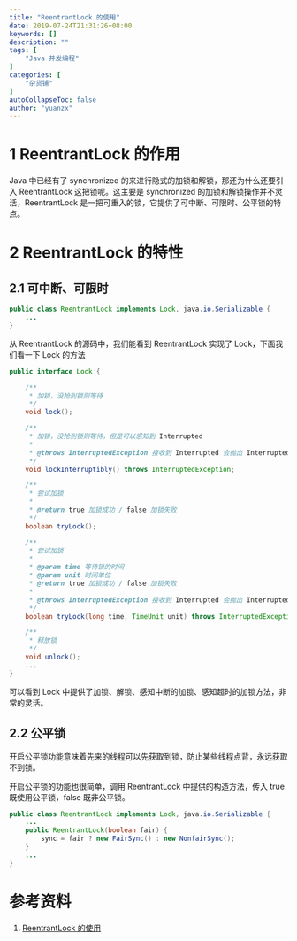 ```yaml
---
title: "ReentrantLock 的使用"
date: 2019-07-24T21:31:26+08:00
keywords: []
description: ""
tags: [
    "Java 并发编程"
]
categories: [
    "杂货铺"
]
autoCollapseToc: false
author: "yuanzx"
---
```


# 1 ReentrantLock 的作用

Java 中已经有了 synchronized 的来进行隐式的加锁和解锁，那还为什么还要引入 ReentrantLock 这把锁呢。这主要是 synchronized 的加锁和解锁操作并不灵活，ReentrantLock 是一把可重入的锁，它提供了可中断、可限时、公平锁的特点。

# 2 ReentrantLock 的特性

## 2.1 可中断、可限时

```java
public class ReentrantLock implements Lock, java.io.Serializable {
    ...
}
```

从 ReentrantLock 的源码中，我们能看到 ReentrantLock 实现了 Lock，下面我们看一下 Lock 的方法

```java
public interface Lock {

    /**
     * 加锁，没抢到锁则等待
     */
    void lock();

    /**
     * 加锁，没抢到锁则等待，但是可以感知到 Interrupted
     *
     * @throws InterruptedException 接收到 Interrupted 会抛出 InterruptedException 异常
     */
    void lockInterruptibly() throws InterruptedException;

    /**
     * 尝试加锁
     * 
     * @return true 加锁成功 / false 加锁失败
     */
    boolean tryLock();

    /**
     * 尝试加锁
     *
     * @param time 等待锁的时间
     * @param unit 时间单位
     * @return true 加锁成功 / false 加锁失败
     *
     * @throws InterruptedException 接收到 Interrupted 会抛出 InterruptedException 异常
     */
    boolean tryLock(long time, TimeUnit unit) throws InterruptedException;

    /**
     * 释放锁
     */
    void unlock();
    ...
}
```

可以看到 Lock 中提供了加锁、解锁、感知中断的加锁、感知超时的加锁方法，非常的灵活。

## 2.2 公平锁

开启公平锁功能意味着先来的线程可以先获取到锁，防止某些线程点背，永远获取不到锁。

开启公平锁的功能也很简单，调用 ReentrantLock 中提供的构造方法，传入 true 既使用公平锁，false 既非公平锁。

```java
public class ReentrantLock implements Lock, java.io.Serializable {
    ...
    public ReentrantLock(boolean fair) {
        sync = fair ? new FairSync() : new NonfairSync();
    }
    ...
}
```

# 参考资料  

1. [ReentrantLock 的使用](https://www.jianshu.com/p/155260c8af6c)